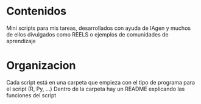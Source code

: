 # Contenidos
Mini scripts para mis tareas, desarrollados con ayuda de IAgen y muchos de ellos divulgados como REELS o ejemplos de comunidades de aprendizaje
# Organizacion
Cada script está en una carpeta que empieza con el tipo de programa para el script (R, Py, ...)
Dentro de la carpeta hay un README explicando las funciones del script
